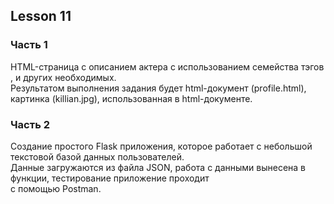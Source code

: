 <h2> Lesson 11 </h2>
<h3>Часть 1</h3>
HTML-страница с описанием актера с использованием семейства тэгов <hN>, <a> и других необходимых.
<br>
Результатом выполнения задания будет html-документ (profile.html), картинка (killian.jpg), использованная в html-документе.
<h3>Часть 2</h3>
Создание простого Flask приложения, которое работает с небольшой текстовой базой данных пользователей.<br>
Данные загружаются из файла JSON, работа с данными вынесена в функции, тестирование приложение проходит<br>
с помощью Postman.
